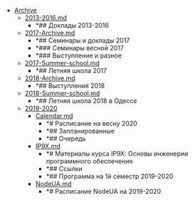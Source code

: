 - <a href = "E:\Node_projects\Node_Way\Education\TSH_index\Index-master_14.10.2020\Archive\cat.Archive\dir.Archive.md">Archive</a>
    - <a href = "E:\Node_projects\Node_Way\Education\TSH_index\Index-master_14.10.2020\Archive\2013-2016.md">2013-2016.md</a>
        - *## Доклады 2013-2016
    - <a href = "E:\Node_projects\Node_Way\Education\TSH_index\Index-master_14.10.2020\Archive\2017-Archive.md">2017-Archive.md</a>
        - *## Семинары и доклады 2017
        - *### Семинары весной 2017
        - *### Выступление и разное
    - <a href = "E:\Node_projects\Node_Way\Education\TSH_index\Index-master_14.10.2020\Archive\2017-Summer-school.md">2017-Summer-school.md</a>
        - *## Летняя школа 2017
    - <a href = "E:\Node_projects\Node_Way\Education\TSH_index\Index-master_14.10.2020\Archive\2018-Archive.md">2018-Archive.md</a>
        - *## Выступления 2018
    - <a href = "E:\Node_projects\Node_Way\Education\TSH_index\Index-master_14.10.2020\Archive\2018-Summer-school.md">2018-Summer-school.md</a>
        - *## Летняя школа 2018 в Одессе
    - <a href = "E:\Node_projects\Node_Way\Education\TSH_index\Index-master_14.10.2020\Archive\2019-2020\cat.2019-2020\dir.2019-2020.md">2019-2020</a>
        - <a href = "E:\Node_projects\Node_Way\Education\TSH_index\Index-master_14.10.2020\Archive\2019-2020\Calendar.md">Calendar.md</a>
            - *# Расписание на весну 2020
            - *## Запланированные
            - *## Очередь
        - <a href = "E:\Node_projects\Node_Way\Education\TSH_index\Index-master_14.10.2020\Archive\2019-2020\IP9X.md">IP9X.md</a>
            - *# Материалы курса IP9X: Основы инженерии программного обеспечения
            - *## Ссылки
            - *## Программа на 1й семестр 2019-2020
        - <a href = "E:\Node_projects\Node_Way\Education\TSH_index\Index-master_14.10.2020\Archive\2019-2020\NodeUA.md">NodeUA.md</a>
            - *# Расписание NodeUA на 2019-2020
    
